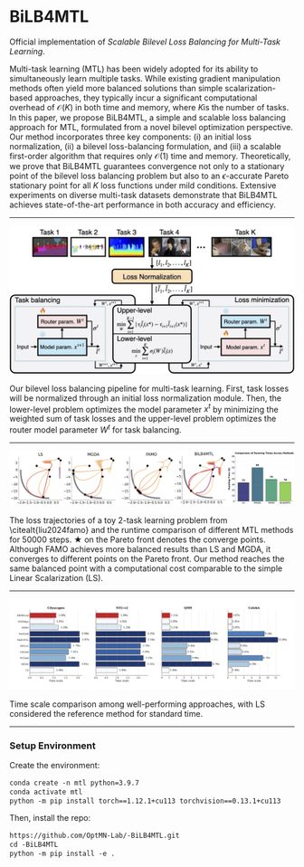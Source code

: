 # BiLB4MTL
Official implementation of *Scalable Bilevel Loss Balancing for Multi-Task Learning*.

Multi-task learning (MTL) has been widely adopted for its ability to simultaneously learn multiple tasks. While existing gradient manipulation methods often yield more balanced solutions than simple scalarization-based approaches, they typically incur a significant computational overhead of 
$\mathcal{O}(K)$ in both time and memory, where $K$is the number of tasks. In this paper, we propose BiLB4MTL, a simple and scalable loss balancing approach for MTL, formulated from a novel bilevel optimization perspective. Our method incorporates three key components: (i) an initial loss normalization, (ii) a bilevel loss-balancing formulation, and (iii) a scalable first-order algorithm that requires only $\mathcal{O}(1)$ time and memory. Theoretically, we prove that BiLB4MTL guarantees convergence not only to a stationary point of the bilevel loss balancing problem but also to an $\epsilon$-accurate Pareto stationary point for all $K$ loss functions under mild conditions. Extensive experiments on diverse multi-task datasets demonstrate that BiLB4MTL achieves state-of-the-art performance in both accuracy and efficiency.

---

<p align="center"> 
    <img src="https://github.com/OptMN-Lab/-BiLB4MTL/blob/main/figs/flowchart.png" width="800">
</p>

Our bilevel loss balancing pipeline for multi-task learning. First, task losses will be normalized through an initial loss normalization module. Then, the lower-level problem optimizes the model parameter $x^t$ by minimizing the weighted sum of task losses and the upper-level problem optimizes the router model parameter $W^t$ for task balancing.

---

<p align="center"> 
    <img src="https://github.com/OptMN-Lab/-BiLB4MTL/blob/main/figs/toy_example.png" width="800">
</p>

The loss trajectories of a toy 2-task learning problem from \citealt{liu2024famo} and the runtime comparison of different MTL methods for 50000 steps. ★ on the Pareto front denotes the converge points. Although FAMO achieves more balanced results than LS and MGDA, it converges to different points on the Pareto front. Our method reaches the same balanced point with a computational cost comparable to the simple Linear Scalarization (LS). 

---

<p align="center"> 
    <img src="https://github.com/OptMN-Lab/-BiLB4MTL/blob/main/figs/trainingtime_comparison_4datasets.png" width="800">
</p>

Time scale comparison among well-performing approaches, with LS considered the reference method for standard time.

---

### Setup Environment
Create the environment:
```
conda create -n mtl python=3.9.7
conda activate mtl
python -m pip install torch==1.12.1+cu113 torchvision==0.13.1+cu113
```
Then, install the repo:
```
https://github.com/OptMN-Lab/-BiLB4MTL.git
cd -BiLB4MTL
python -m pip install -e .
```
